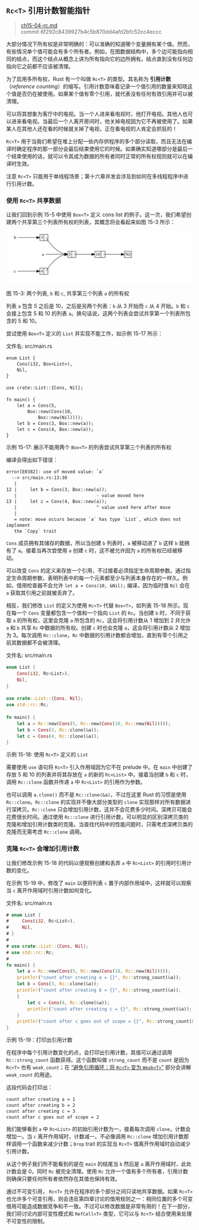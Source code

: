 ## `Rc<T>` 引用计数智能指针

> [ch15-04-rc.md](https://github.com/rust-lang/book/blob/master/src/ch15-04-rc.md)
> <br>
> commit 6f292c8439927b4c5b870dd4afd2bfc52cc4eccc

大部分情况下所有权是非常明确的：可以准确的知道哪个变量拥有某个值。然而，有些情况单个值可能会有多个所有者。例如，在图数据结构中，多个边可能指向相同的结点，而这个结点从概念上讲为所有指向它的边所拥有。结点直到没有任何边指向它之前都不应该被清理。

为了启用多所有权，Rust 有一个叫做 `Rc<T>` 的类型。其名称为 **引用计数**（*reference counting*）的缩写。引用计数意味着记录一个值引用的数量来知晓这个值是否仍在被使用。如果某个值有零个引用，就代表没有任何有效引用并可以被清理。

可以将其想象为客厅中的电视。当一个人进来看电视时，他打开电视。其他人也可以进来看电视。当最后一个人离开房间时，他关掉电视因为它不再被使用了。如果某人在其他人还在看的时候就关掉了电视，正在看电视的人肯定会抓狂的！

`Rc<T>` 用于当我们希望在堆上分配一些内存供程序的多个部分读取，而且无法在编译时确定程序的那一部分会最后结束使用它的时候。如果确实知道哪部分是最后一个结束使用的话，就可以令其成为数据的所有者同时正常的所有权规则就可以在编译时生效。

注意 `Rc<T>` 只能用于单线程场景；第十六章并发会涉及到如何在多线程程序中进行引用计数。

### 使用 `Rc<T>` 共享数据

让我们回到示例 15-5 中使用 `Box<T>` 定义 cons list 的例子。这一次，我们希望创建两个共享第三个列表所有权的列表，其概念将会看起来如图 15-3 所示：

<img alt="Two lists that share ownership of a third list" src="img/trpl15-03.svg" class="center" />

<span class="caption">图 15-3: 两个列表, `b` 和 `c`, 共享第三个列表 `a` 的所有权</span>

列表 `a` 包含 5 之后是 10，之后是另两个列表：`b` 从 3 开始而 `c` 从 4 开始。`b` 和 `c` 会接上包含 5 和 10 的列表 `a`。换句话说，这两个列表会尝试共享第一个列表所包含的 5 和 10。

尝试使用 `Box<T>` 定义的 `List` 并实现不能工作，如示例 15-17 所示：

<span class="filename">文件名: src/main.rs</span>

```rust,ignore,does_not_compile
enum List {
    Cons(i32, Box<List>),
    Nil,
}

use crate::List::{Cons, Nil};

fn main() {
    let a = Cons(5,
        Box::new(Cons(10,
            Box::new(Nil))));
    let b = Cons(3, Box::new(a));
    let c = Cons(4, Box::new(a));
}
```

<span class="caption">示例 15-17: 展示不能用两个 `Box<T>` 的列表尝试共享第三个列表的所有权</span>

编译会得出如下错误：

```text
error[E0382]: use of moved value: `a`
  --> src/main.rs:13:30
   |
12 |     let b = Cons(3, Box::new(a));
   |                              - value moved here
13 |     let c = Cons(4, Box::new(a));
   |                              ^ value used here after move
   |
   = note: move occurs because `a` has type `List`, which does not implement
   the `Copy` trait
```

`Cons` 成员拥有其储存的数据，所以当创建 `b` 列表时，`a` 被移动进了 `b` 这样 `b` 就拥有了 `a`。接着当再次尝使用 `a` 创建 `c` 时，这不被允许因为 `a` 的所有权已经被移动。

可以改变 `Cons` 的定义来存放一个引用，不过接着必须指定生命周期参数。通过指定生命周期参数，表明列表中的每一个元素都至少与列表本身存在的一样久。例如，借用检查器不会允许 `let a = Cons(10, &Nil);` 编译，因为临时值 `Nil` 会在 `a` 获取其引用之前就被丢弃了。

相反，我们修改 `List` 的定义为使用 `Rc<T>` 代替 `Box<T>`，如列表 15-18 所示。现在每一个 `Cons` 变量都包含一个值和一个指向 `List` 的 `Rc`。当创建 `b` 时，不同于获取 `a` 的所有权，这里会克隆 `a` 所包含的 `Rc`，这会将引用计数从 1 增加到 2 并允许 `a` 和 `b` 共享 `Rc` 中数据的所有权。创建 `c` 时也会克隆 `a`，这会将引用计数从 2 增加为 3。每次调用 `Rc::clone`，`Rc` 中数据的引用计数都会增加，直到有零个引用之前其数据都不会被清理。

<span class="filename">文件名: src/main.rs</span>

```rust
enum List {
    Cons(i32, Rc<List>),
    Nil,
}

use crate::List::{Cons, Nil};
use std::rc::Rc;

fn main() {
    let a = Rc::new(Cons(5, Rc::new(Cons(10, Rc::new(Nil)))));
    let b = Cons(3, Rc::clone(&a));
    let c = Cons(4, Rc::clone(&a));
}
```

<span class="caption">示例 15-18: 使用 `Rc<T>` 定义的 `List`</span>

需要使用 `use` 语句将 `Rc<T>` 引入作用域因为它不在 prelude 中。在 `main` 中创建了存放 5 和 10 的列表并将其存放在 `a` 的新的 `Rc<List>` 中。接着当创建 `b` 和 `c` 时，调用 `Rc::clone` 函数并传递 `a` 中 `Rc<List>` 的引用作为参数。

也可以调用 `a.clone()` 而不是 `Rc::clone(&a)`，不过在这里 Rust 的习惯是使用 `Rc::clone`。`Rc::clone` 的实现并不像大部分类型的 `clone` 实现那样对所有数据进行深拷贝。`Rc::clone` 只会增加引用计数，这并不会花费多少时间。深拷贝可能会花费很长时间。通过使用 `Rc::clone` 进行引用计数，可以明显的区别深拷贝类的克隆和增加引用计数类的克隆。当查找代码中的性能问题时，只需考虑深拷贝类的克隆而无需考虑 `Rc::clone` 调用。

### 克隆 `Rc<T>` 会增加引用计数

让我们修改示例 15-18 的代码以便观察创建和丢弃 `a` 中 `Rc<List>` 的引用时引用计数的变化。

在示例 15-19 中，修改了 `main` 以便将列表 `c` 置于内部作用域中，这样就可以观察当 `c` 离开作用域时引用计数如何变化。

<span class="filename">文件名: src/main.rs</span>

```rust
# enum List {
#     Cons(i32, Rc<List>),
#     Nil,
# }
#
# use crate::List::{Cons, Nil};
# use std::rc::Rc;
#
fn main() {
    let a = Rc::new(Cons(5, Rc::new(Cons(10, Rc::new(Nil)))));
    println!("count after creating a = {}", Rc::strong_count(&a));
    let b = Cons(3, Rc::clone(&a));
    println!("count after creating b = {}", Rc::strong_count(&a));
    {
        let c = Cons(4, Rc::clone(&a));
        println!("count after creating c = {}", Rc::strong_count(&a));
    }
    println!("count after c goes out of scope = {}", Rc::strong_count(&a));
}
```

<span class="caption">示例 15-19：打印出引用计数</span>

在程序中每个引用计数变化的点，会打印出引用计数，其值可以通过调用 `Rc::strong_count` 函数获得。这个函数叫做 `strong_count` 而不是 `count` 是因为 `Rc<T>` 也有 `weak_count`；在 [“避免引用循环：将 `Rc<T>` 变为 `Weak<T>`”][preventing-ref-cycles]  部分会讲解 `weak_count` 的用途。

这段代码会打印出：

```text
count after creating a = 1
count after creating b = 2
count after creating c = 3
count after c goes out of scope = 2
```

我们能够看到 `a` 中 `Rc<List>` 的初始引用计数为一，接着每次调用 `clone`，计数会增加一。当 `c` 离开作用域时，计数减一。不必像调用 `Rc::clone` 增加引用计数那样调用一个函数来减少计数；`Drop` trait 的实现当 `Rc<T>` 值离开作用域时自动减少引用计数。

从这个例子我们所不能看到的是在 `main` 的结尾当 `b` 然后是 `a` 离开作用域时，此处计数会是 0，同时 `Rc` 被完全清理。使用 `Rc` 允许一个值有多个所有者，引用计数则确保只要任何所有者依然存在其值也保持有效。

通过不可变引用， `Rc<T>` 允许在程序的多个部分之间只读地共享数据。如果 `Rc<T>` 也允许多个可变引用，则会违反第四章讨论的借用规则之一：相同位置的多个可变借用可能造成数据竞争和不一致。不过可以修改数据是非常有用的！在下一部分，我们将讨论内部可变性模式和 `RefCell<T>` 类型，它可以与 `Rc<T>` 结合使用来处理不可变性的限制。

[preventing-ref-cycles]: ch15-06-reference-cycles.html#preventing-reference-cycles-turning-an-rct-into-a-weakt